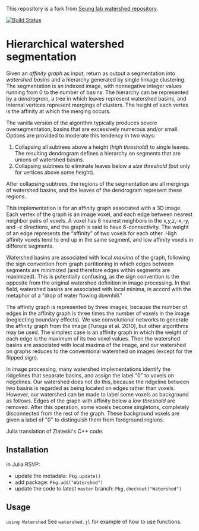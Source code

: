This repository is a fork from [Seung lab watershed repository](https://github.com/seung-lab/watershed/tree/master/src-julia).

[![Build Status](https://travis-ci.org/seung-lab/Watershed.jl.svg?branch=master)](https://travis-ci.org/seung-lab/Watershed.jl)

Hierarchical watershed segmentation
=======
Given an *affinity graph* as input, return as output a segmentation into *watershed basins* and a hierarchy generated by single linkage clustering. The segmentation is an indexed image, with nonnegative integer values running from 0 to the number of basins. The hierarchy can be represented by a *dendrogram*,  a tree in which leaves represent watershed basins, and internal vertices represent mergings of clusters. The height of each vertex is the affinity at which the merging occurs. 

The vanilla version of the algorithm typically produces severe oversegmentation, basins that are excessively numerous and/or small. Options are provided to moderate this tendency in two ways:

1. Collapsing all subtrees above a height (*high threshold*) to single leaves. The resulting dendrogram defines a hierarchy on segments that are unions of watershed basins.
2. Collapsing subtrees to eliminate leaves below a *size threshold* (but only for vertices above some height).

After collapsing subtrees, the regions of the segmentation are all mergings of watershed basins, and the leaves of the dendrogram represent these regions. 

This implementation is for an affinity graph associated with a 3D image. Each vertex of the graph is an image voxel, and each edge between nearest neighbor pairs of voxels. A voxel has 6 nearest neighbors in the x,y,z,-x,-y, and -z directions, and the graph is said to have 6-connectivity.  The weight of an edge represents the “affinity” of two voxels for each other.  High affinity voxels tend to end up in the same segment, and low affinity voxels in different segments. 

Watershed basins are associated with local *maxima* of the graph, following the sign convention from graph partitioning in which edges between segments are minimized (and therefore edges within segments are maximized). This is potentially confusing, as the sign convention is the opposite from the original watershed definition in image processing.  In that field, watershed basins are associated with local minima, in accord with the metaphor of a "drop of water flowing downhill."

The affinity graph is represented by three images, because the number of edges in the affinity graph is three times the number of voxels in the image (neglecting boundary effects).  We use convolutional networks to generate the affinity graph from the image [Turaga et al. 2010], but other algorithms may be used.  The simplest case is an affinity graph in which the weight of each edge is the maximum of its two voxel values. Then the watershed basins are associated with local maxima of the image, and our watershed on graphs reduces to the conventional watershed on images (except for the flipped sign).

In image processing, many watershed implementations identify the ridgelines that separate basins, and assign the label "0" to voxels on ridgelines.  Our watershed does not do this, because the ridgeline between two basins is regarded as being located on edges rather than voxels. However, our watershed can be made to label some voxels as background as follows.  Edges of the graph with affinity below a *low threshold* are removed. After this operation, some voxels become singletons, completely disconnected from the rest of the graph. These background voxels are given a label of "0" to distinguish them from foreground regions.

Julia translation of Zlateski's C++ code.

## Installation
in Julia RSVP: 
* update the metadata: `Pkg.update()`
* add package: `Pkg.add("Watershed")`
* update the code to latest `master` branch: `Pkg.checkout("Watershed")`

## Usage
`using Watershed`
See `watershed.jl` for example of how to use functions.
